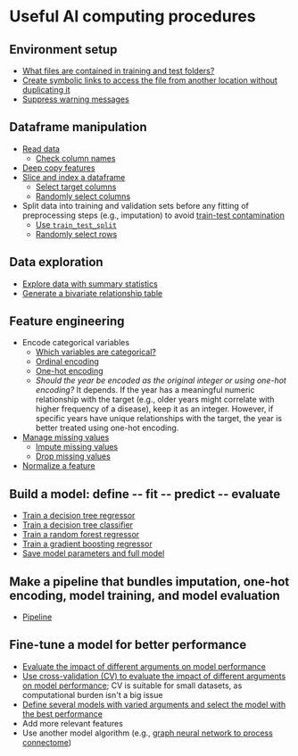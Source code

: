 
# Useful AI computing procedures

## Environment setup
- [What files are contained in training and test folders?](https://github.com/SciComp8/Python_Programming/blob/main/Utilities/Generator.py#L122)
- [Create symbolic links to access the file from another location without duplicating it](https://github.com/SciComp8/Python_Programming/blob/main/Utilities/File/Create_SymbolicLink.py)
- [Suppress warning messages](https://github.com/SciComp8/Python_Programming/blob/main/Artificial_Intelligence/PCA.py#L14)

## Dataframe manipulation
- [Read data](https://github.com/SciComp8/Python_Programming/blob/main/Utilities/pandas/Read_Data.py)
  - [Check column names](https://github.com/SciComp8/Python_Programming/blob/main/Utilities/pandas/*pandas_intro_sort.py#L40)
- [Deep copy features](https://github.com/SciComp8/Python_Programming/blob/main/Artificial_Intelligence/Machine_Learning/Decision_Tree_Price.py#L25)
- [Slice and index a dataframe](https://github.com/SciComp8/Python_Programming/blob/main/Utilities/pandas/*pandas_slice_index.py#L173)
  - [Select target columns](https://github.com/SciComp8/Python_Programming/blob/main/Utilities/pandas/*pandas_slice_index.py#L130)
  - [Randomly select columns](https://github.com/ScienceComputing/Python_Programming/blob/main/Utilities/pandas/*pandas_slice_index.py#L165)
- Split data into training and validation sets before any fitting of preprocessing steps (e.g., imputation) to avoid [train-test contamination](https://github.com/SciComp8/Python_Programming/blob/main/Artificial_Intelligence/Machine_Learning/Train_Test_Contamination.md)
  - [Use `train_test_split`](https://github.com/SciComp8/Python_Programming/blob/main/Artificial_Intelligence/Machine_Learning/Decision_Tree_Price.py#L33)
  - [Randomly select rows](https://github.com/ScienceComputing/Python_Programming/blob/main/Utilities/pandas/*pandas_slice_index.py#L70)

## Data exploration
- [Explore data with summary statistics](https://github.com/SciComp8/Python_Programming/blob/main/Utilities/pandas/*pandas_summary_statistics.py)
- [Generate a bivariate relationship table](Machine_Learning/EDA_Table.py)

## Feature engineering
- Encode categorical variables
  - [Which variables are categorical?](https://github.com/SciComp8/Python_Programming/blob/main/Artificial_Intelligence/Machine_Learning/List_Categorical_Variable.py)
  - [Ordinal encoding](https://github.com/SciComp8/Python_Programming/blob/main/Artificial_Intelligence/Machine_Learning/Ordinal_Encoding.py)
  - [One-hot encoding](https://github.com/SciComp8/Python_Programming/blob/main/Artificial_Intelligence/Machine_Learning/One_Hot_Encoding.py#L65)
  - *Should the year be encoded as the original integer or using one-hot encoding?* It depends. If the year has a meaningful numeric relationship with the target (e.g., older years might correlate with higher frequency of a disease), keep it as an integer. However, if specific years have unique relationships with the target, the year is better treated using one-hot encoding.
- [Manage missing values](https://github.com/SciComp8/Python_Programming/blob/main/Artificial_Intelligence/Machine_Learning/Manage_Missingness.py#L114)
  - [Impute missing values](https://github.com/SciComp8/Python_Programming/blob/main/Artificial_Intelligence/Machine_Learning/Manage_Missingness.py#L61)
  - [Drop missing values](https://github.com/SciComp8/Python_Programming/blob/main/Artificial_Intelligence/Machine_Learning/Manage_Missingness.py)
- [Normalize a feature](https://github.com/ScienceComputing/Python_Programming/blob/main/Utilities/pandas/*pandas_summary_statistics.py)

## Build a model: define -- fit -- predict -- evaluate
- [Train a decision tree regressor](https://github.com/SciComp8/Python_Programming/blob/main/Artificial_Intelligence/Machine_Learning/Decision_Tree_Price.py)
- [Train a decision tree classifier](https://github.com/SciComp8/Python_Programming/blob/main/Artificial_Intelligence/Machine_Learning/Decision_Tree_Mortality.ipynb)
- [Train a random forest regressor](https://github.com/SciComp8/Python_Programming/blob/main/Artificial_Intelligence/Machine_Learning/Random_Forest_Price.py)
- [Train a gradient boosting regressor](https://github.com/SciComp8/Python_Programming/blob/main/Artificial_Intelligence/Machine_Learning/XGBoost.py)
- [Save model parameters and full model](https://github.com/SciComp8/Python_Programming/blob/main/Artificial_Intelligence/Machine_Learning/XGBoost/Save_Model.py)

## Make a pipeline that bundles imputation, one-hot encoding, model training, and model evaluation
- [Pipeline](https://github.com/SciComp8/Python_Programming/blob/main/Artificial_Intelligence/Machine_Learning/Pipeline.py)
  
## Fine-tune a model for better performance
- [Evaluate the impact of different arguments on model performance](https://github.com/SciComp8/Python_Programming/blob/main/Artificial_Intelligence/Machine_Learning/Evaluate_Argument_Impact.py)
- [Use cross-validation (CV) to evaluate the impact of different arguments on model performance](https://github.com/SciComp8/Python_Programming/blob/main/Artificial_Intelligence/Machine_Learning/Cross_Validation.py); CV is suitable for small datasets, as computational burden isn't a big issue
- [Define several models with varied arguments and select the model with the best performance](https://github.com/SciComp8/Python_Programming/blob/main/Artificial_Intelligence/Machine_Learning/Random_Forest_Price_V2.py)
- Add more relevant features
- Use another model algorithm (e.g., [graph neural network to process connectome](https://braingb.us/))

